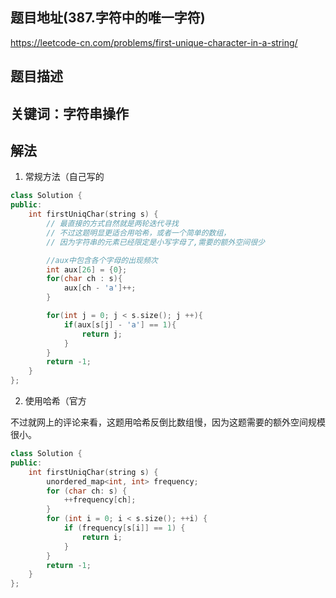 ## 题目地址(387.字符中的唯一字符)

https://leetcode-cn.com/problems/first-unique-character-in-a-string/

## 题目描述

## 关键词：字符串操作

## 解法

1. 常规方法（自己写的

```cpp
class Solution {
public:
    int firstUniqChar(string s) {
        // 最直接的方式自然就是两轮迭代寻找
        // 不过这题明显更适合用哈希，或者一个简单的数组，
        // 因为字符串的元素已经限定是小写字母了,需要的额外空间很少

        //aux中包含各个字母的出现频次 
        int aux[26] = {0};
        for(char ch : s){
            aux[ch - 'a']++;
        }

        for(int j = 0; j < s.size(); j ++){
            if(aux[s[j] - 'a'] == 1){
                return j;
            }
        }
        return -1;
    }
};
```
2. 使用哈希（官方

不过就网上的评论来看，这题用哈希反倒比数组慢，因为这题需要的额外空间规模很小。

```cpp
class Solution {
public:
    int firstUniqChar(string s) {
        unordered_map<int, int> frequency;
        for (char ch: s) {
            ++frequency[ch];
        }
        for (int i = 0; i < s.size(); ++i) {
            if (frequency[s[i]] == 1) {
                return i;
            }
        }
        return -1;
    }
};
```